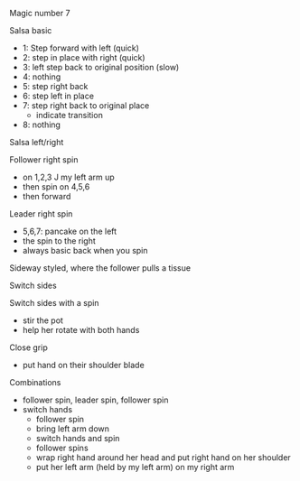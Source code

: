 Magic number 7

Salsa basic
- 1: Step forward with left (quick)
- 2: step in place with right (quick)
- 3: left step back to original position (slow)
- 4: nothing
- 5: step right back
- 6: step left in place
- 7: step right back to original place
	- indicate transition
- 8: nothing

Salsa left/right

Follower right spin
- on 1,2,3 J my left arm up
- then spin on 4,5,6
- then forward

Leader right spin 
- 5,6,7: pancake on the left 
- the spin to the right 
- always basic back when you spin

Sideway styled, where the follower pulls a tissue 

Switch sides

Switch sides with a spin
- stir the pot
- help her rotate with both hands


Close grip
- put hand on their shoulder blade

Combinations
- follower spin, leader spin, follower spin
- switch hands
	- follower spin
	- bring left arm down
	- switch hands and spin
	- follower spins
	- wrap right hand around her head and put right hand on her shoulder
	- put her left arm (held by my left arm) on my right arm

